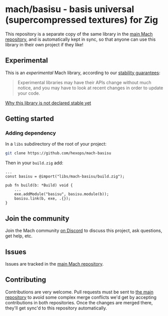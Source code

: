 # mach/basisu - basis universal (supercompressed textures) for Zig

This repository is a separate copy of the same library in the [main Mach repository](https://github.com/hexops/mach), and is automatically kept in sync, so that anyone can use this library in their own project if they like!

## Experimental

This is an _experimental_ Mach library, according to our [stability guarantees](https://machengine.org/next/docs/libs/):

> Experimental libraries may have their APIs change without much notice, and you may have to look at recent changes in order to update your code.

[Why this library is not declared stable yet](https://machengine.org/next/docs/libs/experimental/#basisu)

## Getting started

### Adding dependency

In a `libs` subdirectory of the root of your project:

```sh
git clone https://github.com/hexops/mach-basisu
```

Then in your `build.zig` add:

```zig
...
const basisu = @import("libs/mach-basisu/build.zig");

pub fn build(b: *Build) void {
    ...
    exe.addModule("basisu", basisu.module(b));
    basisu.link(b, exe, .{});
}
```

## Join the community

Join the Mach community [on Discord](https://discord.gg/XNG3NZgCqp) to discuss this project, ask questions, get help, etc.

## Issues

Issues are tracked in the [main Mach repository](https://github.com/hexops/mach/issues?q=is%3Aissue+is%3Aopen+label%3Abasisu).

## Contributing

Contributions are very welcome. Pull requests must be sent to [the main repository](https://github.com/hexops/mach/tree/main/libs/basisu) to avoid some complex merge conflicts we'd get by accepting contributions in both repositories. Once the changes are merged there, they'll get sync'd to this repository automatically.
